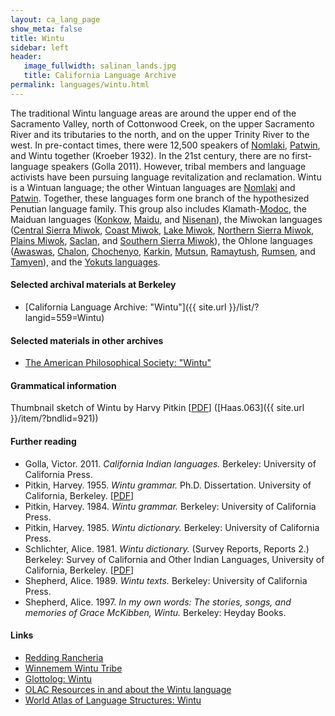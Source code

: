 ```yaml
---
layout: ca_lang_page
show_meta: false
title: Wintu
sidebar: left
header:
   image_fullwidth: salinan_lands.jpg
   title: California Language Archive
permalink: languages/wintu.html
---
```


The traditional Wintu language areas are around the upper end of the Sacramento Valley, north of Cottonwood Creek, on the upper Sacramento River and its tributaries to the north, and on the upper Trinity River to the west. In pre-contact times, there were 12,500 speakers of [Nomlaki](nomlaki.html), [Patwin](patwin.html), and Wintu together (Kroeber 1932). In the 21st century, there are no first-language speakers (Golla 2011). However, tribal members and language activists have been pursuing language revitalization and reclamation. Wintu is a Wintuan language; the other Wintuan languages are [Nomlaki](nomlaki.html) and [Patwin](patwin.html). Together, these languages form one branch of the hypothesized Penutian language family. This group also includes Klamath-[Modoc](modoc.html), the Maiduan languages ([Konkow](konkow.html), [Maidu](maidu.html), and [Nisenan](nisenan.html)), the Miwokan languages ([Central Sierra Miwok](central-sierra-miwok.html), [Coast Miwok](coast-miwok.html), [Lake Miwok](lake-miwok.html), [Northern Sierra Miwok](northern-sierra-miwok.html), [Plains Miwok](plains-miwok.html), [Saclan](saclan.html), and [Southern Sierra Miwok](southern-sierra-miwok.html)), the Ohlone languages ([Awaswas](awaswas.html), [Chalon](chalon.html), [Chochenyo](chochenyo.html), [Karkin](karkin.html), [Mutsun](mutsun.html), [Ramaytush](ramaytush.html), [Rumsen](rumsen.html), and [Tamyen](tamyen.html)), and the [Yokuts languages](yokuts.html).

#### Selected archival materials at Berkeley

* [California Language Archive: "Wintu"]({{ site.url }}/list/?langid=559=Wintu)

#### Selected materials in other archives

* [The American Philosophical Society: "Wintu"](https://indigenousguide.amphilsoc.org/search?f%5B0%5D=guide_language_content_title%3AWintu)

#### Grammatical information
Thumbnail sketch of Wintu by Harvy Pitkin [[PDF](https://berkeley.app.box.com/v/sketch-wintu)] ([Haas.063]({{ site.url }}/item/?bndlid=921))
#### Further reading

* Golla, Victor. 2011. *California Indian languages.* Berkeley: University of California Press.
* Pitkin, Harvey. 1955. *Wintu grammar.* Ph.D. Dissertation. University of California, Berkeley.
[[PDF](https://escholarship.org/uc/item/0479s53v)]
* Pitkin, Harvey. 1984. *Wintu grammar.* Berkeley: University of California Press.
* Pitkin, Harvey. 1985. *Wintu dictionary.* Berkeley: University of California Press.
* Schlichter, Alice. 1981. *Wintu dictionary.* (Survey Reports, Reports 2.) Berkeley: Survey of California and Other Indian Languages, University of California, Berkeley.
[[PDF](https://escholarship.org/uc/item/47v2w4gw)]
* Shepherd, Alice. 1989. *Wintu texts.* Berkeley: University of California Press.
* Shepherd, Alice. 1997. *In my own words: The stories, songs, and memories of Grace McKibben, Wintu.* Berkeley: Heyday Books.

#### Links

* [Redding Rancheria](http://www.redding-rancheria.com/)
* [Winnemem Wintu Tribe](http://www.winnememwintu.us/)
* [Glottolog: Wintu](https://glottolog.org/resource/languoid/id/nucl1651)
* [OLAC Resources in and about the Wintu language](http://www.language-archives.org/language/wnw)
* [World Atlas of Language Structures: Wintu](http://wals.info/languoid/lect/wals_code_win)

